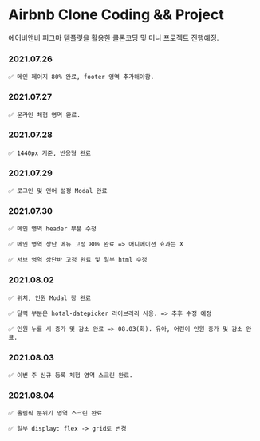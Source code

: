 # Airbnb Clone Coding && Project

에어비앤비 피그마 템플릿을 활용한 클론코딩 및 미니 프로젝트 진행예정.

  ### 2021.07.26
  
    ✅ 메인 페이지 80% 완료, footer 영역 추가해야함.

  ### 2021.07.27
  
    ✅ 온라인 체험 영역 완료.
  
  ### 2021.07.28
  
    ✅ 1440px 기준, 반응형 완료

  ### 2021.07.29
  
    ✅ 로그인 및 언어 설정 Modal 완료
 
  ### 2021.07.30
    
    ✅ 메인 영역 header 부분 수정
    
    ✅ 메인 영역 상단 메뉴 고정 80% 완료 => 애니메이션 효과는 X
    
    ✅ 서브 영역 상단바 고정 완료 및 일부 html 수정

  ### 2021.08.02
  
    ✅ 위치, 인원 Modal 창 완료
    
    ✅ 달력 부분은 hotal-datepicker 라이브러리 사용. => 추후 수정 예정
    
    ✅ 인원 누를 시 증가 및 감소 완료 => 08.03(화). 유아, 어린이 인원 증가 및 감소 완료.
    
  ### 2021.08.03
    
    ✅ 이번 주 신규 등록 체험 영역 스크린 완료.
    
  ### 2021.08.04
  
    ✅ 올림픽 분위기 영역 스크린 완료
    
    ✅ 일부 display: flex -> grid로 변경
